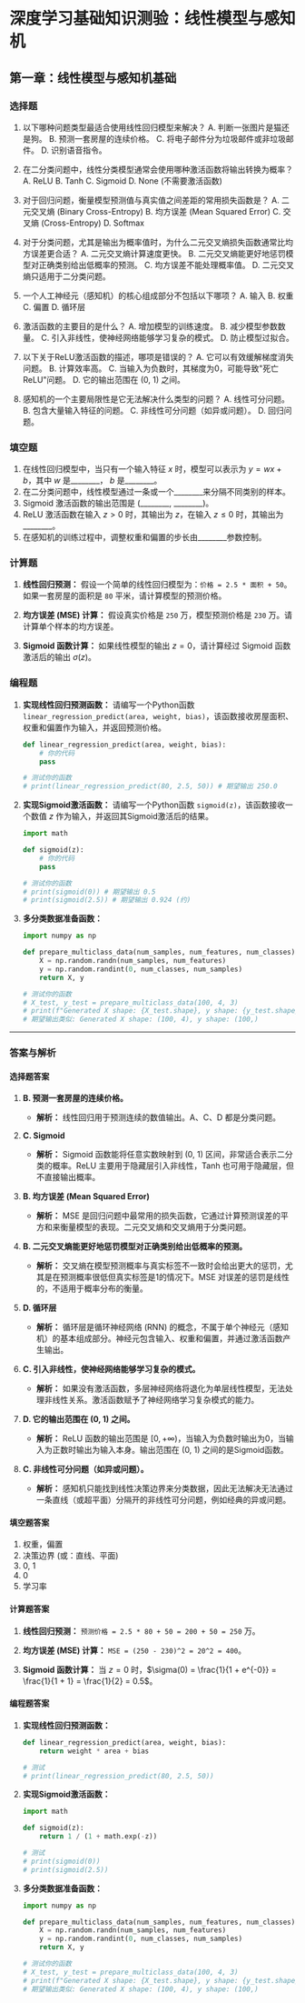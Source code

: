 # 深度学习基础知识测验：线性模型与感知机

## 第一章：线性模型与感知机基础

### 选择题

1.  以下哪种问题类型最适合使用线性回归模型来解决？
    A. 判断一张图片是猫还是狗。
    B. 预测一套房屋的连续价格。
    C. 将电子邮件分为垃圾邮件或非垃圾邮件。
    D. 识别语音指令。

2.  在二分类问题中，线性分类模型通常会使用哪种激活函数将输出转换为概率？
    A. ReLU
    B. Tanh
    C. Sigmoid
    D. None (不需要激活函数)

3.  对于回归问题，衡量模型预测值与真实值之间差距的常用损失函数是？
    A. 二元交叉熵 (Binary Cross-Entropy)
    B. 均方误差 (Mean Squared Error)
    C. 交叉熵 (Cross-Entropy)
    D. Softmax

4.  对于分类问题，尤其是输出为概率值时，为什么二元交叉熵损失函数通常比均方误差更合适？
    A. 二元交叉熵计算速度更快。
    B. 二元交叉熵能更好地惩罚模型对正确类别给出低概率的预测。
    C. 均方误差不能处理概率值。
    D. 二元交叉熵只适用于二分类问题。

5.  一个人工神经元（感知机）的核心组成部分不包括以下哪项？
    A. 输入
    B. 权重
    C. 偏置
    D. 循环层

6.  激活函数的主要目的是什么？
    A. 增加模型的训练速度。
    B. 减少模型参数数量。
    C. 引入非线性，使神经网络能够学习复杂的模式。
    D. 防止模型过拟合。

7.  以下关于ReLU激活函数的描述，哪项是错误的？
    A. 它可以有效缓解梯度消失问题。
    B. 计算效率高。
    C. 当输入为负数时，其梯度为0，可能导致"死亡ReLU"问题。
    D. 它的输出范围在 (0, 1) 之间。


8.  感知机的一个主要局限性是它无法解决什么类型的问题？
    A. 线性可分问题。
    B. 包含大量输入特征的问题。
    C. 非线性可分问题（如异或问题）。
    D. 回归问题。

### 填空题

1.  在线性回归模型中，当只有一个输入特征 $x$ 时，模型可以表示为 $y = wx + b$，其中 $w$ 是________， $b$ 是________。
2.  在二分类问题中，线性模型通过一条或一个________来分隔不同类别的样本。
3.  Sigmoid 激活函数的输出范围是 (________, ________)。
4.  ReLU 激活函数在输入 $z > 0$ 时，其输出为 $z$，在输入 $z \le 0$ 时，其输出为________。
5.  在感知机的训练过程中，调整权重和偏置的步长由________参数控制。

### 计算题

1.  **线性回归预测：**
    假设一个简单的线性回归模型为：`价格 = 2.5 * 面积 + 50`。
    如果一套房屋的面积是 `80` 平米，请计算模型的预测价格。

2.  **均方误差 (MSE) 计算：**
    假设真实价格是 `250` 万，模型预测价格是 `230` 万。请计算单个样本的均方误差。

3.  **Sigmoid 函数计算：**
    如果线性模型的输出 $z = 0$，请计算经过 Sigmoid 函数激活后的输出 $\sigma(z)$。

### 编程题

1.  **实现线性回归预测函数：**
    请编写一个Python函数 `linear_regression_predict(area, weight, bias)`，该函数接收房屋面积、权重和偏置作为输入，并返回预测价格。

    ```python
    def linear_regression_predict(area, weight, bias):
        # 你的代码
        pass

    # 测试你的函数
    # print(linear_regression_predict(80, 2.5, 50)) # 期望输出 250.0
    ```

2.  **实现Sigmoid激活函数：**
    请编写一个Python函数 `sigmoid(z)`，该函数接收一个数值 $z$ 作为输入，并返回其Sigmoid激活后的结果。

    ```python
    import math

    def sigmoid(z):
        # 你的代码
        pass

    # 测试你的函数
    # print(sigmoid(0)) # 期望输出 0.5
    # print(sigmoid(2.5)) # 期望输出 0.924 (约)
    ```

3.  **多分类数据准备函数：**

    ```python
    import numpy as np

    def prepare_multiclass_data(num_samples, num_features, num_classes):
        X = np.random.randn(num_samples, num_features)
        y = np.random.randint(0, num_classes, num_samples)
        return X, y

    # 测试你的函数
    # X_test, y_test = prepare_multiclass_data(100, 4, 3)
    # print(f"Generated X shape: {X_test.shape}, y shape: {y_test.shape}")
    # 期望输出类似: Generated X shape: (100, 4), y shape: (100,)
    ```

---

### 答案与解析

#### 选择题答案

1.  **B. 预测一套房屋的连续价格。**
    *   **解析：** 线性回归用于预测连续的数值输出。A、C、D 都是分类问题。

2.  **C. Sigmoid**
    *   **解析：** Sigmoid 函数能将任意实数映射到 (0, 1) 区间，非常适合表示二分类的概率。ReLU 主要用于隐藏层引入非线性，Tanh 也可用于隐藏层，但不直接输出概率。

3.  **B. 均方误差 (Mean Squared Error)**
    *   **解析：** MSE 是回归问题中最常用的损失函数，它通过计算预测误差的平方和来衡量模型的表现。二元交叉熵和交叉熵用于分类问题。

4.  **B. 二元交叉熵能更好地惩罚模型对正确类别给出低概率的预测。**
    *   **解析：** 交叉熵在模型预测概率与真实标签不一致时会给出更大的惩罚，尤其是在预测概率很低但真实标签是1的情况下。MSE 对误差的惩罚是线性的，不适用于概率分布的衡量。

5.  **D. 循环层**
    *   **解析：** 循环层是循环神经网络 (RNN) 的概念，不属于单个神经元（感知机）的基本组成部分。神经元包含输入、权重和偏置，并通过激活函数产生输出。

6.  **C. 引入非线性，使神经网络能够学习复杂的模式。**
    *   **解析：** 如果没有激活函数，多层神经网络将退化为单层线性模型，无法处理非线性关系。激活函数赋予了神经网络学习复杂模式的能力。

7.  **D. 它的输出范围在 (0, 1) 之间。**
    *   **解析：** ReLU 函数的输出范围是 $[0, +\infty)$，当输入为负数时输出为0，当输入为正数时输出为输入本身。输出范围在 (0, 1) 之间的是Sigmoid函数。

8.  **C. 非线性可分问题（如异或问题）。**
    *   **解析：** 感知机只能找到线性决策边界来分类数据，因此无法解决无法通过一条直线（或超平面）分隔开的非线性可分问题，例如经典的异或问题。

#### 填空题答案

1.  权重，偏置
2.  决策边界 (或：直线、平面)
3.  0, 1
4.  0
5.  学习率

#### 计算题答案

1.  **线性回归预测：**
    `预测价格 = 2.5 * 80 + 50 = 200 + 50 = 250` 万。

2.  **均方误差 (MSE) 计算：**
    `MSE = (250 - 230)^2 = 20^2 = 400`。

3.  **Sigmoid 函数计算：**
    当 $z=0$ 时，$\sigma(0) = \frac{1}{1 + e^{-0}} = \frac{1}{1 + 1} = \frac{1}{2} = 0.5$。

#### 编程题答案

1.  **实现线性回归预测函数：**

    ```python
    def linear_regression_predict(area, weight, bias):
        return weight * area + bias

    # 测试
    # print(linear_regression_predict(80, 2.5, 50))
    ```

2.  **实现Sigmoid激活函数：**

    ```python
    import math

    def sigmoid(z):
        return 1 / (1 + math.exp(-z))

    # 测试
    # print(sigmoid(0))
    # print(sigmoid(2.5))
    ```

3.  **多分类数据准备函数：**

    ```python
    import numpy as np

    def prepare_multiclass_data(num_samples, num_features, num_classes):
        X = np.random.randn(num_samples, num_features)
        y = np.random.randint(0, num_classes, num_samples)
        return X, y

    # 测试你的函数
    # X_test, y_test = prepare_multiclass_data(100, 4, 3)
    # print(f"Generated X shape: {X_test.shape}, y shape: {y_test.shape}")
    # 期望输出类似: Generated X shape: (100, 4), y shape: (100,)
    ``` 